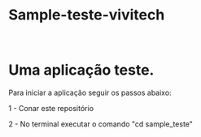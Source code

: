 # Sample-teste-vivitech



<br>

<H1>Uma aplicação teste. </H1>

<p>Para iniciar a aplicação seguir os passos abaixo:</o>
<p>1 - Conar este repositório</o>
<p>2 - No terminal executar o comando "cd sample_teste"</o>